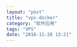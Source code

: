 ```yaml
---
layout: "post"
title: "vps-docker"
category: "软件应用"
tags: "VPS"
date: "2016-11-28 13:21"
---
```



<!-- more -->
